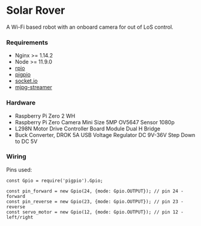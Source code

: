 # Solar Rover

A Wi-Fi based robot with an onboard camera for out of LoS control.

### Requirements

* Nginx >= 1.14.2
* Node >= 11.9.0
* [rpio](https://www.npmjs.com/package/rpio)
* [pigpio](https://www.npmjs.com/package/pigpio)
* [socket.io](https://www.npmjs.com/package/socket.io)
* [mjpg-streamer](https://github.com/jacksonliam/mjpg-streamer)

### Hardware

* Raspberry Pi Zero 2 WH
* Raspberry Pi Zero Camera Mini Size 5MP OV5647 Sensor 1080p
* L298N Motor Drive Controller Board Module Dual H Bridge
* Buck Converter, DROK 5A USB Voltage Regulator DC 9V-36V Step Down to DC 5V



### Wiring

Pins used:

```
const Gpio = require('pigpio').Gpio;

const pin_forward = new Gpio(24, {mode: Gpio.OUTPUT}); // pin 24 - forward
const pin_reverse = new Gpio(23, {mode: Gpio.OUTPUT}); // pin 23 - reverse
const servo_motor = new Gpio(12, {mode: Gpio.OUTPUT}); // pin 12 - left/right
```
